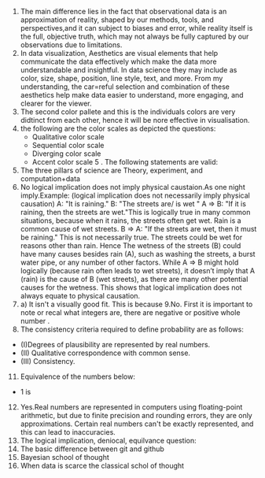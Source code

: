 1. The main difference lies in the fact that observational data is an approximation of reality, shaped by our methods, tools, and perspectives,and it can subject to biases and error, while reality itself is the full, objective truth, which may not always be fully captured by our observations due to limitations.
2. In data visualization, Aesthetics are visual elements that help communicate the data effectively which make the data more understandable and insightful. In data science they may include as color, size, shape, position, line style, text, and more.  From my understanding, the car=reful selection and combination of these aesthetics help make data easier to understand, more engaging, and clearer for the viewer.  
3. The second color pallete and this is the individuals colors are very didtinct from each other, hence it will be nore effective in visualisation.
4. the following are the color scales as depicted the questions:  
   + Qualitative color scale 
   + Sequential color scale
   + Diverging color scale
   + Accent color scale 
5 . The following statements are valid:
6. The three pillars of science are Theory, experiment, and computation+data
7. No logical implication does not imply physical caustaion.As one night imply.Example: (logical implication does not necessarily imply physical causation)
A: "It is raining."
B: "The streets are/ is wet "
A ⇒ B: "If it is raining, then the streets are wet."This is logically true in many common situations, because when it rains, the streets often get wet. Rain is a common cause of wet streets.
B ⇒ A: "If the streets are wet, then it must be raining." This is not necessarily true. The streets could be wet for reasons other than rain. Hence The wetness of the streets (B) could have many causes besides rain (A), such as washing the streets, a burst water pipe, or any number of other factors. While A ⇒ B might hold logically (because rain often leads to wet streets), it doesn’t imply that A (rain) is the cause of B (wet streets), as there are many other potential causes for the wetness. This shows that logical implication does not always equate to physical causation.
8. a) It isn't a visually good fit. This is because
9.No. First it is important to note or recal what integers are, there are negative or positive whole number . 
10. The consistency criteria required to define probability are as follows:
+ (I)Degrees of plausibility are represented by real numbers.  
+ (II) Qualitative correspondence with common sense.  
+ (III) Consistency.  
11. Equivalence of the numbers below:
  + 1 is 
12. Yes.Real numbers are represented in computers using floating-point arithmetic, but due to finite precision and rounding errors, they are only approximations. Certain real numbers can't be exactly represented, and this can lead to inaccuracies.
13.  The logical implication, deniocal, equilvance question:  
14.  The basic difference between git and github
15. Bayesian school of thought
16. When data is scarce the classical schol of thought 



 
